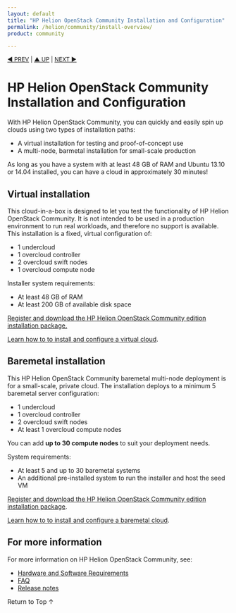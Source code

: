 ```yaml
---
layout: default
title: "HP Helion OpenStack Community Installation and Configuration"
permalink: /helion/community/install-overview/
product: community

---
```



<p style="font-size: small;"> <a href="/helion/community/hwsw-requirements/">&#9664; PREV</a> | <a href="/helion/community/">&#9650; UP</a> | <a href="/helion/community/install">NEXT &#9654;</a> </p>

# HP Helion OpenStack Community Installation and Configuration
With HP Helion OpenStack Community, you can quickly and easily spin up clouds using two types of installation paths:

* A virtual installation for testing and proof-of-concept use
* A multi-node, barmetal installation for small-scale production

As long as you have a system with at least 48 GB of RAM and Ubuntu 13.10 or 14.04 installed, you can have a cloud in approximately 30 minutes!

## Virtual installation  

This cloud-in-a-box is designed to let you test the functionality of HP Helion OpenStack Community. It is not intended to be used in a production environment to run real workloads, and therefore no support is available. This installation is a fixed, virtual configuration of:

* 1 undercloud
* 1 overcloud controller
* 2 overcloud swift nodes 
* 1 overcloud compute node 

Installer system requirements:

* At least 48 GB of RAM
* At least 200 GB of available disk space


[Register and download the HP Helion OpenStack Community edition installation package.](https://helion.hpwsportal.com/#/Product/%7B%22productId%22%3A%221320%22%7D/Show)

[Learn how to to install and configure a virtual cloud](/helion/community/install-virtual/). 

## Baremetal installation 

This HP Helion OpenStack Community baremetal multi-node deployment is for a small-scale, private cloud. The installation deploys to a minimum 5 baremetal server configuration:

* 1 undercloud
* 1 overcloud controller
* 2 overcloud swift nodes 
* At least 1 overcloud compute nodes 

You can add **up to 30 compute nodes** to suit your deployment needs.

System requirements:

* At least 5 and up to 30 baremetal systems
* An additional pre-installed system to run the installer and host the seed VM

[Register and download the HP Helion OpenStack Community edition installation package](https://helion.hpwsportal.com/#/Product/%7B%22productId%22%3A%221320%22%7D/Show).

[Learn how to to install and configure a baremetal cloud](/helion/community/install/). 

## For more information
For more information on HP Helion OpenStack Community, see:

* [Hardware and Software Requirements](/helion/community/hwsw-requirements/) 
* [FAQ](/helion/community/faq/) 
* [Release notes](/helion/community/release-notes/) 

<a href="#top" style="padding:14px 0px 14px 0px; text-decoration: none;"> Return to Top &#8593; </a>
